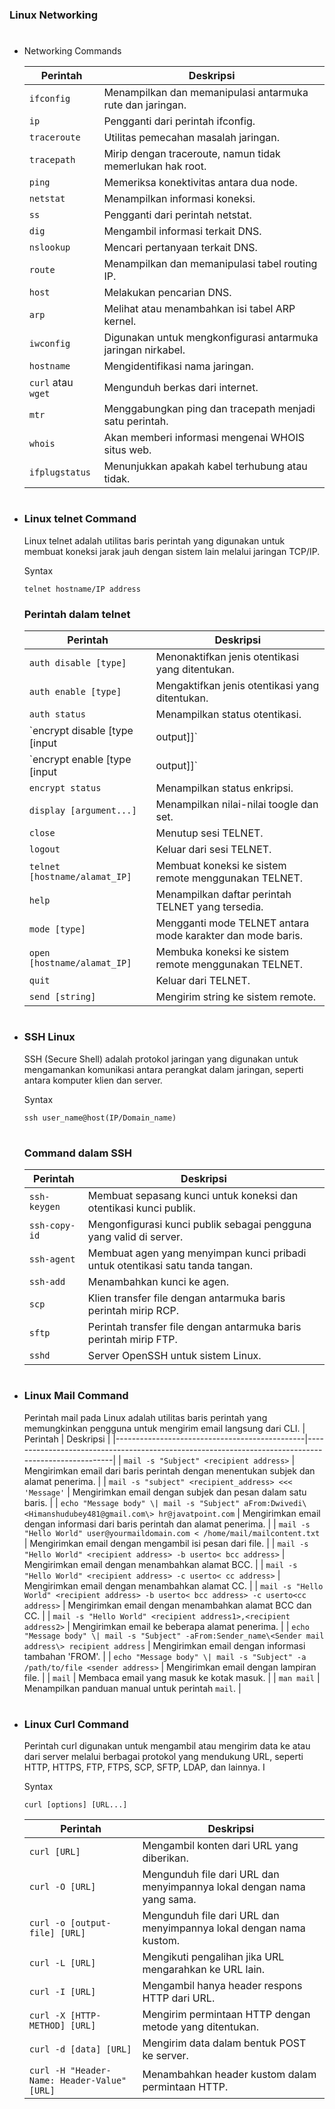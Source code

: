 ### Linux Networking
#
- Networking Commands

    | Perintah                  | Deskripsi                           |
    |---------------------------|--------------------------------|
    | `ifconfig`                | Menampilkan dan memanipulasi antarmuka rute dan jaringan.    |
    | `ip`                      | Pengganti dari perintah ifconfig.                           |
    | `traceroute`              | Utilitas pemecahan masalah jaringan.                        |
    | `tracepath`               | Mirip dengan traceroute, namun tidak memerlukan hak root.   |
    | `ping`                    | Memeriksa konektivitas antara dua node.                     |
    | `netstat`                 | Menampilkan informasi koneksi.                              |
    | `ss`                      | Pengganti dari perintah netstat.                            |
    | `dig`                     | Mengambil informasi terkait DNS.                            |
    | `nslookup`                | Mencari pertanyaan terkait DNS.                             |
    | `route`                   | Menampilkan dan memanipulasi tabel routing IP.              |
    | `host`                    | Melakukan pencarian DNS.                                    |
    | `arp`                     | Melihat atau menambahkan isi tabel ARP kernel.              |
    | `iwconfig`                | Digunakan untuk mengkonfigurasi antarmuka jaringan nirkabel.|
    | `hostname`                | Mengidentifikasi nama jaringan.                             |
    | `curl` atau `wget`        | Mengunduh berkas dari internet.                             |
    | `mtr`                     | Menggabungkan ping dan tracepath menjadi satu perintah.     |
    | `whois`                   | Akan memberi informasi mengenai WHOIS situs web.            |
    | `ifplugstatus`            | Menunjukkan apakah kabel terhubung atau tidak.              |
#
- ### Linux telnet Command
    Linux telnet adalah utilitas baris perintah yang digunakan untuk membuat koneksi jarak jauh dengan sistem lain melalui jaringan TCP/IP.
    
    Syntax
    ```
    telnet hostname/IP address
    ```

    ### Perintah dalam telnet

    | Perintah                           | Deskripsi                                                |
    |-----------------------------------|----------------------------------------------------------|
    | `auth disable [type]`              | Menonaktifkan jenis otentikasi yang ditentukan.          |
    | `auth enable [type]`               | Mengaktifkan jenis otentikasi yang ditentukan.           |
    | `auth status`                      | Menampilkan status otentikasi.                          |
    | `encrypt disable [type [input|output]]` | Menonaktifkan jenis enkripsi yang ditentukan.     |
    | `encrypt enable [type [input|output]]`  | Mengaktifkan jenis enkripsi yang ditentukan.      |
    | `encrypt status`                   | Menampilkan status enkripsi.                            |
    | `display [argument...]`            | Menampilkan nilai-nilai toogle dan set.                 |
    | `close`                            | Menutup sesi TELNET.                                    |
    | `logout`                           | Keluar dari sesi TELNET.                                |
    | `telnet [hostname/alamat_IP]`      | Membuat koneksi ke sistem remote menggunakan TELNET.   |
    | `help`                             | Menampilkan daftar perintah TELNET yang tersedia.      |
    | `mode [type]`                      | Mengganti mode TELNET antara mode karakter dan mode baris. |
    | `open [hostname/alamat_IP]`        | Membuka koneksi ke sistem remote menggunakan TELNET.   |
    | `quit`                             | Keluar dari TELNET.                                     |
    | `send [string]`                    | Mengirim string ke sistem remote.                      |


#
- ### SSH Linux
    SSH (Secure Shell) adalah protokol jaringan yang digunakan untuk mengamankan komunikasi antara perangkat dalam jaringan, seperti antara komputer klien dan server. 
    
    Syntax 
    ```
    ssh user_name@host(IP/Domain_name)  
    ```
    #
    ### Command dalam SSH
    | Perintah                           | Deskripsi                                                |
    |-----------------------------------|----------------------------------------------------------|
    | `ssh-keygen`                      | Membuat sepasang kunci untuk koneksi dan otentikasi kunci publik. |
    | `ssh-copy-id`                     | Mengonfigurasi kunci publik sebagai pengguna yang valid di server. |
    | `ssh-agent`                       | Membuat agen yang menyimpan kunci pribadi untuk otentikasi satu tanda tangan. |
    | `ssh-add`                         | Menambahkan kunci ke agen.                               |
    | `scp`                             | Klien transfer file dengan antarmuka baris perintah mirip RCP. |
    | `sftp`                            | Perintah transfer file dengan antarmuka baris perintah mirip FTP. |
    | `sshd`                            | Server OpenSSH untuk sistem Linux.                      |

#
- ### Linux Mail Command
    Perintah mail pada Linux adalah utilitas baris perintah yang memungkinkan pengguna untuk mengirim email langsung dari CLI.
    | Perintah                                      | Deskripsi                                                                                          |
    |-----------------------------------------------|----------------------------------------------------------------------------------------------------|
    | `mail -s "Subject" <recipient address>`        | Mengirimkan email dari baris perintah dengan menentukan subjek dan alamat penerima.             |
    | `mail -s "subject" <recipient_address> <<< 'Message'` | Mengirimkan email dengan subjek dan pesan dalam satu baris.                               |
    | `echo "Message body" \| mail -s "Subject" aFrom:Dwivedi\<Himanshudubey481@gmail.com\> hr@javatpoint.com` | Mengirimkan email dengan informasi dari baris perintah dan alamat penerima. |
    | `mail -s "Hello World" user@yourmaildomain.com < /home/mail/mailcontent.txt` | Mengirimkan email dengan mengambil isi pesan dari file.                |
    | `mail -s "Hello World" <recipient address> -b userto< bcc address>` | Mengirimkan email dengan menambahkan alamat BCC.                                 |
    | `mail -s "Hello World" <recipient address> -c userto< cc address>`  | Mengirimkan email dengan menambahkan alamat CC.                                  |
    | `mail -s "Hello World" <recipient address> -b userto< bcc address> -c userto<cc address>` | Mengirimkan email dengan menambahkan alamat BCC dan CC.            |
    | `mail -s "Hello World" <recipient address1>,<recipient address2>` | Mengirimkan email ke beberapa alamat penerima.                      |
    | `echo "Message body" \| mail -s "Subject" -aFrom:Sender_name\<Sender mail address\> recipient address` | Mengirimkan email dengan informasi tambahan 'FROM'.          |
    | `echo "Message body" \| mail -s "Subject" -a /path/to/file <sender address>` | Mengirimkan email dengan lampiran file.                          |
    | `mail`                                        | Membaca email yang masuk ke kotak masuk.                                                      |
    | `man mail`                                    | Menampilkan panduan manual untuk perintah `mail`.                                            |

#
- ### Linux Curl Command
    Perintah curl digunakan untuk mengambil atau mengirim data ke atau dari server melalui berbagai protokol yang mendukung URL, seperti HTTP, HTTPS, FTP, FTPS, SCP, SFTP, LDAP, dan lainnya. I
    
    Syntax
    ```
    curl [options] [URL...] 
    ``` 
    | Perintah                          | Deskripsi                                                           |
    |----------------------------------|---------------------------------------------------------------------|
    | `curl [URL]`                     | Mengambil konten dari URL yang diberikan.                            |
    | `curl -O [URL]`                  | Mengunduh file dari URL dan menyimpannya lokal dengan nama yang sama.|
    | `curl -o [output-file] [URL]`    | Mengunduh file dari URL dan menyimpannya lokal dengan nama kustom.  |
    | `curl -L [URL]`                  | Mengikuti pengalihan jika URL mengarahkan ke URL lain.              |
    | `curl -I [URL]`                  | Mengambil hanya header respons HTTP dari URL.                        |
    | `curl -X [HTTP-METHOD] [URL]`    | Mengirim permintaan HTTP dengan metode yang ditentukan.             |
    | `curl -d [data] [URL]`           | Mengirim data dalam bentuk POST ke server.                          |
    | `curl -H "Header-Name: Header-Value" [URL]` | Menambahkan header kustom dalam permintaan HTTP.        |
